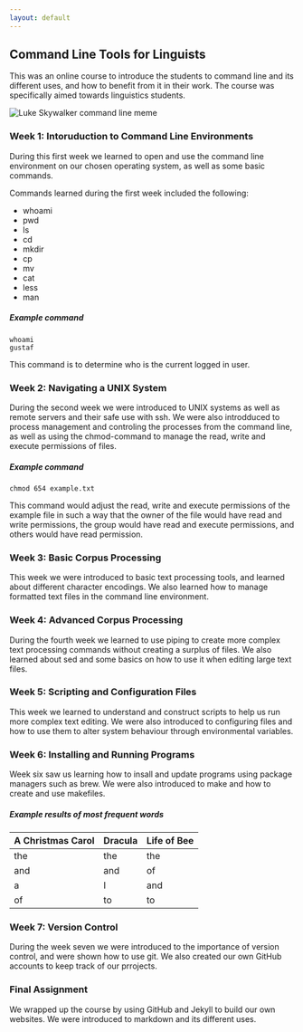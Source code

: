 ```yaml
---
layout: default
---
```


## Command Line Tools for Linguists

This was an online course to introduce the students to command line and its different uses, and how to benefit from it in their work. The course was specifically aimed towards linguistics students.

![Luke Skywalker command line meme](https://blogger.googleusercontent.com/img/b/R29vZ2xl/AVvXsEikGeMQVbPLFoYNr8brw5JZSLmlQgYRHmm-Tr89x4pgVeMMFpx-5hqUDQPxldmlk72AZCfT49smhq5cZDZNUn-jK1CJTzISMoxby2USLD2Z_6WoaYcuofe-EZDUqql9bG9d3RGqTjVjzIg/s1600/download.jpg) 

### Week 1: Intoruduction to Command Line Environments

During this first week we learned to open and use the command line environment on our chosen operating system, as well as some basic commands.

Commands learned during the first week included the following:
 * whoami
 * pwd
 * ls
 * cd
 * mkdir
 * cp
 * mv
 * cat
 * less
 * man

##### Example command

 ````
whoami
gustaf
````

This command is to determine who is the current logged in user.

### Week 2: Navigating a UNIX System

During the second week we were introduced to UNIX systems as well as remote servers and their safe use with ssh. We were also introdduced to process management and controling the processes from the command line, as well as using the chmod-command to manage the read, write and execute permissions of files.

##### Example command

```
chmod 654 example.txt
````

This command would adjust the read, write and execute permissions of the example file in such a way that the owner of the file would have read and write permissions, the group would have read and execute permissions, and others would have read permission.

### Week 3: Basic Corpus Processing

This week we were introduced to basic text processing tools, and learned about different character encodings. We also learned how to manage formatted text files in the command line environment.

### Week 4: Advanced Corpus Processing

During the fourth week we learned to use piping to create more complex text processing commands without creating a surplus of files. We also learned about sed and some basics on how to use it when editing large text files.

### Week 5: Scripting and Configuration Files

This week we learned to understand and construct scripts to help us run more complex text editing. We were also introduced to configuring files and how to use them to alter system behaviour through environmental variables.

### Week 6: Installing and Running Programs

Week six saw us learning how to insall and update programs using package managers such as brew. We were also introduced to make and how to create and use makefiles.

##### Example results of most frequent words

A Christmas Carol | Dracula | Life of Bee
--- | --- | ---
the | the | the
and | and | of
a | I | and
of | to | to

### Week 7: Version Control

During the week seven we were introduced to the importance of version control, and were shown how to use git. We also created our own GitHub accounts to keep track of our prrojects.

### Final Assignment

We wrapped up the course by using GitHub and Jekyll to build our own websites. We were introduced to markdown and its different uses.
